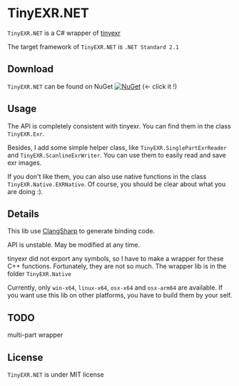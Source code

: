 # TinyEXR.NET

`TinyEXR.NET` is a C# wrapper of [tinyexr](https://github.com/syoyo/tinyexr)

The target framework of `TinyEXR.NET`  is `.NET Standard 2.1`

## Download

`TinyEXR.NET` can be found on NuGet [![NuGet](https://img.shields.io/nuget/v/TinyEXR.NET)](https://www.nuget.org/packages/TinyEXR.NET) (← click it !)

## Usage

The API is completely consistent with tinyexr. You can find them in the class `TinyEXR.Exr`.

Besides, I add some simple helper class, like `TinyEXR.SinglePartExrReader` and `TinyEXR.ScanlineExrWriter`. You can use them to easily read and save exr images.

If you don't like them, you can also use native functions in the class `TinyEXR.Native.EXRNative`. Of course, you should be clear about what you are doing :).

## Details

This lib use [ClangSharp](https://github.com/dotnet/ClangSharp) to generate binding code.

API is unstable. May be modified at any time.

tinyexr did not export any symbols, so I have to make a wrapper for these C++ functions. Fortunately, they are not so much. The wrapper lib is in the folder `TinyEXR.Native`

Currently, only `win-x64`, `linux-x64`, `osx-x64` and `osx-arm64` are available. If you want use this lib on other platforms, you have to build them by your self.

## TODO

multi-part wrapper

## License

`TinyEXR.NET` is under MIT license
